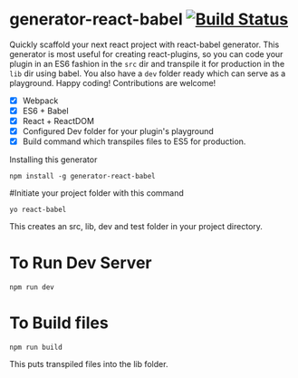 # generator-react-babel [![Build Status](https://travis-ci.org/bhargav175/generator-react-babel.svg?branch=master)](https://travis-ci.org/bhargav175/generator-react-babel)
Quickly scaffold your next react project with react-babel generator. This generator is most useful for creating react-plugins, so you can code your plugin in an ES6 fashion in the `src` dir and transpile it for production in the `lib` dir using babel. You also have a `dev` folder ready which can serve as a playground. Happy coding! Contributions are welcome! 

 - [x] Webpack
 - [x] ES6 + Babel
 - [x] React + ReactDOM
 - [x] Configured Dev folder for your plugin's playground
 - [x] Build command which transpiles files to ES5 for production.

Installing this generator

    npm install -g generator-react-babel

#Initiate your project folder with this command

    yo react-babel
    
This creates an src, lib, dev and test folder in your project directory.

# To Run Dev Server

    npm run dev
    
# To Build files

    npm run build

This puts transpiled files into the lib folder.
